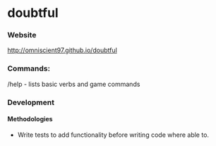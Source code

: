 doubtful
========

### Website
http://omniscient97.github.io/doubtful

### Commands:
/help - lists basic verbs and game commands

### Development

#### Methodologies

- Write tests to add functionality before writing code where able to.